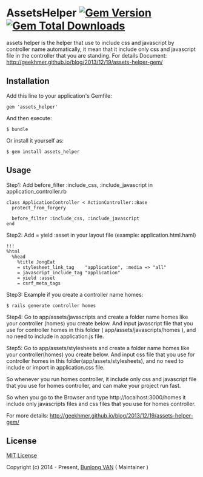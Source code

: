 # AssetsHelper [![Gem Version](https://badge.fury.io/rb/assets_helper.svg)](http://badge.fury.io/rb/assets_helper) [![Gem Total Downloads](https://img.shields.io/gem/dt/assets_helper.svg)](https://rubygems.org/gems/assets_helper)

assets helper is the helper that use to include css and javascript by controller name automatically, it mean that it include only css and javascript file in the controller that you are standing. For details Document: http://geekhmer.github.io/blog/2013/12/19/assets-helper-gem/

## Installation

Add this line to your application's Gemfile:

    gem 'assets_helper'

And then execute:

    $ bundle

Or install it yourself as:

    $ gem install assets_helper

## Usage

Step1: Add before_filter :include_css, :include_javascript in application_controller.rb

    class ApplicationController < ActionController::Base
      protect_from_forgery

      before_filter :include_css, :include_javascript
    end

Step2: Add = yield :asset in your layout file (example: application.html.haml)

    !!!
    %html
      %head
        %title JongEat
        = stylesheet_link_tag    "application", :media => "all"
        = javascript_include_tag "application"
        = yield :asset
        = csrf_meta_tags

Step3: Example if you create a controller name homes:
    
    $ rails generate controller homes

Step4: Go to app/assets/javascripts and create a folder name homes like your controller (homes) you create below. And input javascript file that you use for controller homes in this folder ( app/assets/javascripts/homes ), and no need to include in application.js file.

Step5: Go to app/assets/stylesheets and create a folder name homes like your controller(homes) you create below. And input css file that you use for controller homes in this folder(app/assets/stylesheets), and no need to include or import in application.css file.


So whenever you run homes controller, it include only css and javascript file that you use for homes controller, and can make your project run fast.


So when you go to the Browser and type http://localhost:3000/homes it include only javascripts files and css files that you use for homes controller.

For more details: http://geekhmer.github.io/blog/2013/12/19/assets-helper-gem/

## License

[MIT License](http://www.opensource.org/licenses/mit-license.php)

Copyright (c) 2014 - Present, [Bunlong VAN](https://github.com/Bunlong) ( Maintainer )
